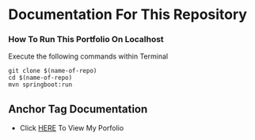 # Documentation For This Repository

### How To Run This Portfolio On Localhost
Execute the following commands within Terminal

```
git clone $(name-of-repo)
cd $(name-of-repo)
mvn springboot:run
```

## Anchor Tag Documentation
* Click [HERE](portfolio.md) To View My Porfolio
